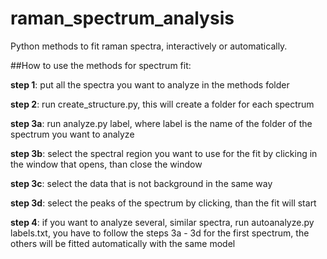 # raman_spectrum_analysis
Python methods to fit raman spectra, interactively or automatically.

##How to use the methods for spectrum fit: 

**step 1**: put all the spectra you want to analyze in the methods folder

**step 2**: run create_structure.py, this will create a folder for each spectrum

**step 3a**: run analyze.py label, where label is the name of the folder of the spectrum you want to analyze

**step 3b**: select the spectral region you want to use for the fit by clicking in the window that opens, than close the window

**step 3c**: select the data that is not background in the same way

**step 3d**: select the peaks of the spectrum by clicking, than the fit will start

**step 4**: if you want to analyze several, similar spectra, run autoanalyze.py labels.txt, you have to follow the steps 3a - 3d for the first spectrum, the others will be fitted automatically with the same model





